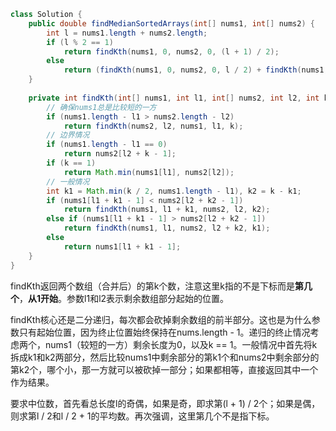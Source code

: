 ``` java
class Solution {
    public double findMedianSortedArrays(int[] nums1, int[] nums2) {
        int l = nums1.length + nums2.length;
        if (l % 2 == 1)
            return findKth(nums1, 0, nums2, 0, (l + 1) / 2);
        else
            return (findKth(nums1, 0, nums2, 0, l / 2) + findKth(nums1, 0, nums2, 0, l / 2 + 1)) * 0.5;
    }
    
    private int findKth(int[] nums1, int l1, int[] nums2, int l2, int k) {
        // 确保nums1总是比较短的一方
        if (nums1.length - l1 > nums2.length - l2)
            return findKth(nums2, l2, nums1, l1, k);
        // 边界情况
        if (nums1.length - l1 == 0)
            return nums2[l2 + k - 1];
        if (k == 1)
            return Math.min(nums1[l1], nums2[l2]);
        // 一般情况
        int k1 = Math.min(k / 2, nums1.length - l1), k2 = k - k1;
        if (nums1[l1 + k1 - 1] < nums2[l2 + k2 - 1])
            return findKth(nums1, l1 + k1, nums2, l2, k2);
        else if (nums1[l1 + k1 - 1] > nums2[l2 + k2 - 1])
            return findKth(nums1, l1, nums2, l2 + k2, k1);
        else
            return nums1[l1 + k1 - 1];
    }
}
```

findKth返回两个数组（合并后）的第k个数，注意这里k指的不是下标而是**第几个**，**从1开始**。参数l1和l2表示剩余数组部分起始的位置。

findKth核心还是二分递归，每次都会砍掉剩余数组的前半部分。这也是为什么参数只有起始位置，因为终止位置始终保持在nums.length - 1。递归的终止情况考虑两个，nums1（较短的一方）剩余长度为0，以及k == 1。一般情况中首先将k拆成k1和k2两部分，然后比较nums1中剩余部分的第k1个和nums2中剩余部分的第k2个，哪个小，那一方就可以被砍掉一部分；如果都相等，直接返回其中一个作为结果。

要求中位数，首先看总长度l的奇偶，如果是奇，即求第(l + 1) / 2个；如果是偶，则求第l / 2和l / 2 + 1的平均数。再次强调，这里第几个不是指下标。

